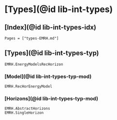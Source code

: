 
# [Types](@id lib-int-types)

## [Index](@id lib-int-types-idx)

```@index
Pages = ["types-EMRH.md"]
```

## [Types](@id lib-int-types-typ)

```@docs
EMRH.EnergyModelsRecHorizon
```

### [Model](@id lib-int-types-typ-mod)

```@docs
EMRH.RecHorEnergyModel
```

### [Horizons](@id lib-int-types-typ-mod)

```@docs
EMRH.AbstractHorizons
EMRH.SingleHorizon
```
